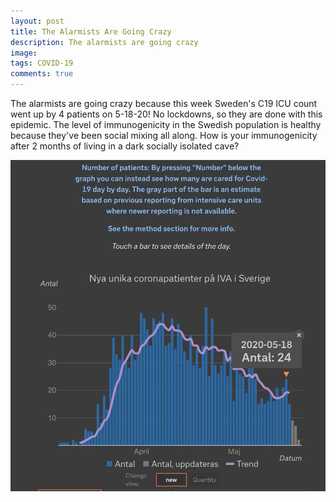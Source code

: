 ```yaml
---
layout: post
title: The Alarmists Are Going Crazy
description: The alarmists are going crazy
image: 
tags: COVID-19
comments: true
---
```

The alarmists are going crazy because this week Sweden's C19 ICU count went up by 4 patients on 5-18-20! No lockdowns, so they are done with this epidemic. The level of immunogenicity in the Swedish population is healthy because they've been social mixing all along. How is your immunogenicity after 2 months of living in a dark socially isolated cave?

![](/../../assets/images/post-images/alarmists/5a2195228dbe9defb4912fa528b5a2ca.jpg)
